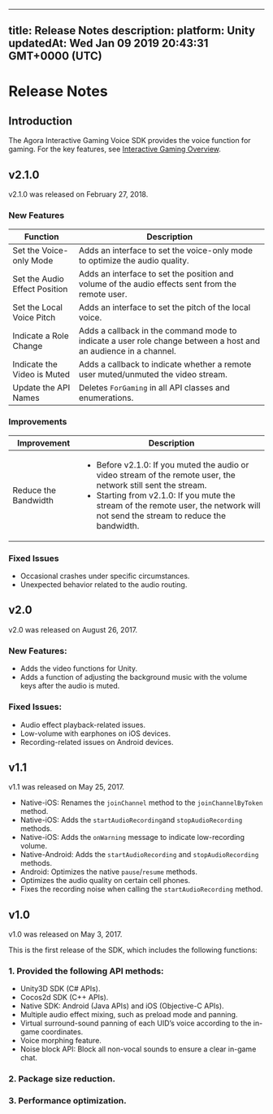 
---
title: Release Notes
description: 
platform: Unity
updatedAt: Wed Jan 09 2019 20:43:31 GMT+0000 (UTC)
---
# Release Notes
## Introduction

The Agora Interactive Gaming Voice SDK provides the voice function for gaming. For the key features, see [Interactive Gaming Overview](https://docs.agora.io/en/Interactive%20Gaming/product_gaming?platform=All%20Platforms).

## v2.1.0

v2.1.0 was released on February 27, 2018. 

### New Features

<table>
<colgroup>
<col/>
<col/>
</colgroup>
<thead>
<tr><th>Function</th>
<th>Description</th>
</tr>
</thead>
<tbody>
<tr><td>Set the Voice-only Mode</td>
<td>Adds an interface to set the voice-only mode to optimize the audio quality.</td>
</tr>
<tr><td>Set the Audio Effect Position</td>
<td>Adds an interface to set the position and volume of the audio effects sent from the remote user.</td>
</tr>
<tr><td>Set the Local Voice Pitch</td>
<td>Adds an interface to set the pitch of the local voice.</td>
</tr>
<tr><td>Indicate a Role Change</td>
<td>Adds a callback in the command mode to indicate a user role change between a host and an audience in a channel.</td>
</tr>
<tr><td>Indicate the Video is Muted</td>
<td>Adds a callback to indicate whether a remote user muted/unmuted the video stream.</td>
</tr>
<tr><td>Update the API Names</td>
<td>Deletes <code>ForGaming</code> in all API classes and enumerations.</td>
</tr>
</tbody>
</table>



### Improvements

<table>
<colgroup>
<col/>
<col/>
</colgroup>
<thead>
<tr><th>Improvement</th>
<th>Description</th>
</tr>
</thead>
<tbody>
<tr><td>Reduce the Bandwidth</td>
<td>
<ul>
<li>Before v2.1.0: If you muted the audio or video stream of the remote user, the network still sent the stream.</li> 
<li>Starting from v2.1.0: If you mute the stream of the remote user, the network will not send the stream to reduce the bandwidth.</li>
</ul></td>
</tr>
</tbody>
</table>



### Fixed Issues

-   Occasional crashes under specific circumstances.
-   Unexpected behavior related to the audio routing.


## v2.0

v2.0 was released on August 26, 2017. 

### New Features:

-   Adds the video functions for Unity.
-   Adds a function of adjusting the background music with the volume keys after the audio is muted.


### Fixed Issues:

-   Audio effect playback-related issues.
-   Low-volume with earphones on iOS devices.
-   Recording-related issues on Android devices.


## v1.1

v1.1 was released on May 25, 2017. 

- Native-iOS: Renames the <code>joinChannel</code> method to the <code>joinChannelByToken</code> method.
- Native-iOS: Adds the <code>startAudioRecording</code>and <code>stopAudioRecording</code> methods.
- Native-iOS: Adds the <code>onWarning</code> message to indicate low-recording volume.
- Native-Android: Adds the <code>startAudioRecording</code> and <code>stopAudioRecording</code> methods.
- Android: Optimizes the native <code>pause</code>/<code>resume</code> methods.
- Optimizes the audio quality on certain cell phones.
- Fixes the recording noise when calling the <code>startAudioRecording</code> method.


## v1.0 

v1.0 was released on May 3, 2017.

This is the first release of the SDK, which includes the following functions:

### 1. Provided the following API methods:

- Unity3D SDK (C# APIs).
- Cocos2d SDK (C++ APIs).
- Native SDK: Android (Java APIs) and iOS (Objective-C APIs).
- Multiple audio effect mixing, such as preload mode and panning.
- Virtual surround-sound panning of each UID’s voice according to the in-game coordinates.
- Voice morphing feature.
- Noise block API: Block all non-vocal sounds to ensure a clear in-game chat.

### 2. Package size reduction.

### 3. Performance optimization.
